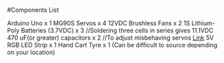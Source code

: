 #Components List

Arduino Uno x 1
MG90S Servos x 4
12VDC Brushless Fans x 2
1S Lithium-Poly Batteries (3.7VDC) x 3 //Soldering three cells in series gives 11.1VDC
470 uF(or greater) capacitors x 2 //To adjust misbehaving servos [Link](https://learn.adafruit.com/adafruit-arduino-lesson-14-servo-motors/if-the-servo-misbehaves)
5V RGB LED Strip x 1
Hand Cart Tyre x 1 (Can be difficult to source depending on your location)

